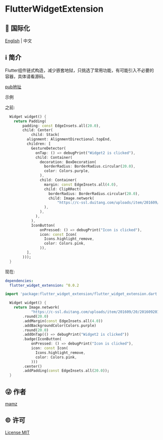 # FlutterWidgetExtension
## :large_blue_circle: 国际化

[English](README.md) | 中文

## :information_source: 简介

Flutter组件链式构造，减少嵌套地狱，只挑选了常用功能，有可能引入不必要的容器，具体请看源码。

[pub地址](https://pub.dev/packages/flutter_widget_extension)

示例

之前:
```dart
  Widget widget() {
    return Padding(
        padding: const EdgeInsets.all(20.0),
        child: Center(
            child: Stack(
          alignment: AlignmentDirectional.topEnd,
          children: [
            GestureDetector(
              onTap: () => debugPrint("Widget2 is clicked"),
              child: Container(
                decoration: BoxDecoration(
                  borderRadius: BorderRadius.circular(20.0),
                  color: Colors.purple,
                ),
                child: Container(
                  margin: const EdgeInsets.all(4.0),
                  child: ClipRRect(
                    borderRadius: BorderRadius.circular(20.0),
                    child: Image.network(
                        "https://c-ssl.duitang.com/uploads/item/201609/20/20160920124307_mcZHQ.thumb.1000_0.jpeg"),
                  ),
                ),
              ),
            ),
            IconButton(
                onPressed: () => debugPrint("Icon is clicked"),
                icon: const Icon(
                  Icons.highlight_remove,
                  color: Colors.pink,
                )),
          ],
        )));
  }
```
现在:
```yaml
dependencies:
  flutter_widget_extension: ^0.0.2
```
```dart
import 'package:flutter_widget_extension/flutter_widget_extension.dart';

  Widget widget() {
    return Image.network(
            "https://c-ssl.duitang.com/uploads/item/201609/20/20160920124307_mcZHQ.thumb.1000_0.jpeg")
        .round(20.0)
        .addMargin(const EdgeInsets.all(4.0))
        .addBackgroundColor(Colors.purple)
        .round(20.0)
        .addOnTap(() => debugPrint("Widget2 is clicked"))
        .badge(IconButton(
            onPressed: () => debugPrint("Icon is clicked"),
            icon: const Icon(
              Icons.highlight_remove,
              color: Colors.pink,
            )))
        .center()
        .addPadding(const EdgeInsets.all(20.0));
  }
```
## :stuck_out_tongue_winking_eye: 作者

[mamz](https://github.com/mamz)

## :copyright: 许可

[License MIT](LICENSE)
